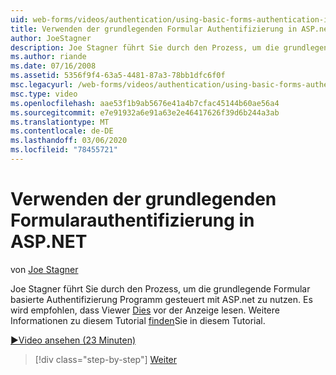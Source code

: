 ```yaml
---
uid: web-forms/videos/authentication/using-basic-forms-authentication-in-aspnet
title: Verwenden der grundlegenden Formular Authentifizierung in ASP.net | Microsoft-Dokumentation
author: JoeStagner
description: Joe Stagner führt Sie durch den Prozess, um die grundlegende Formular basierte Authentifizierung Programm gesteuert mit ASP.net zu nutzen. Es wird empfohlen, dass Viewer diese Berechtigung Lesen...
ms.author: riande
ms.date: 07/16/2008
ms.assetid: 5356f9f4-63a5-4481-87a3-78bb1dfc6f0f
msc.legacyurl: /web-forms/videos/authentication/using-basic-forms-authentication-in-aspnet
msc.type: video
ms.openlocfilehash: aae53f1b9ab5676e41a4b7cfac45144b60ae56a4
ms.sourcegitcommit: e7e91932a6e91a63e2e46417626f39d6b244a3ab
ms.translationtype: MT
ms.contentlocale: de-DE
ms.lasthandoff: 03/06/2020
ms.locfileid: "78455721"
---
```

# <a name="using-basic-forms-authentication-in-aspnet"></a>Verwenden der grundlegenden Formularauthentifizierung in ASP.NET

von [Joe Stagner](https://github.com/JoeStagner)

Joe Stagner führt Sie durch den Prozess, um die grundlegende Formular basierte Authentifizierung Programm gesteuert mit ASP.net zu nutzen. Es wird empfohlen, dass Viewer [Dies](../../overview/older-versions-security/introduction/security-basics-and-asp-net-support-vb.md) vor der Anzeige lesen. Weitere Informationen zu diesem Tutorial [finden](../../overview/older-versions-security/introduction/an-overview-of-forms-authentication-vb.md)Sie in diesem Tutorial.

[&#9654;Video ansehen (23 Minuten)](https://channel9.msdn.com/Blogs/ASP-NET-Site-Videos/using-basic-forms-authentication-in-aspnet)

> [!div class="step-by-step"]
> [Weiter](how-to-change-the-forms-authentication-properties.md)
